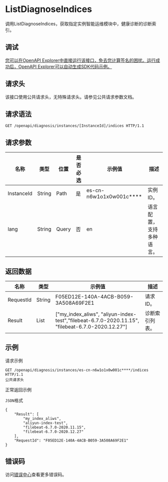 # ListDiagnoseIndices

调用ListDiagnoseIndices，获取指定实例智能运维模块中，健康诊断的诊断索引。

## 调试

[您可以在OpenAPI Explorer中直接运行该接口，免去您计算签名的困扰。运行成功后，OpenAPI Explorer可以自动生成SDK代码示例。](https://api.aliyun.com/#product=elasticsearch&api=ListDiagnoseIndices&type=ROA&version=2017-06-13)

## 请求头

该接口使用公共请求头，无特殊请求头。请参见公共请求参数文档。

## 请求语法

```
GET /openapi/diagnosis/instances/[InstanceId]/indices HTTP/1.1
```

## 请求参数

|名称|类型|位置|是否必选|示例值|描述|
|--|--|--|----|---|--|
|InstanceId|String|Path|是|es-cn-n6w1o1x0w001c\*\*\*\*|实例ID。 |
|lang|String|Query|否|en|语言配置，支持多种语言。 |

## 返回数据

|名称|类型|示例值|描述|
|--|--|---|--|
|RequestId|String|F05ED12E-140A-4ACB-B059-3A508A69F2E1|请求ID。 |
|Result|List|\["my\_index\_aliws", "aliyun-index-test","filebeat-6.7.0-2020.11.15", "filebeat-6.7.0-2020.12.27"\]|诊断索引列表。 |

## 示例

请求示例

```
GET /openapi/diagnosis/instances/es-cn-n6w1o1x0w001c****/indices HTTP/1.1
公共请求头
```

正常返回示例

`JSON`格式

```
{
	"Result": [
		"my_index_aliws",
		"aliyun-index-test",
		"filebeat-6.7.0-2020.11.15",
		"filebeat-6.7.0-2020.12.27"
	],
	"RequestId": "F05ED12E-140A-4ACB-B059-3A508A69F2E1"
}
```

## 错误码

访问[错误中心](https://error-center.alibabacloud.com/status/product/elasticsearch)查看更多错误码。

